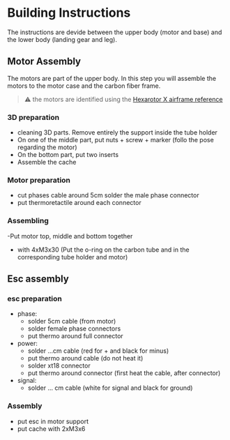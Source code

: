 # Building Instructions

The instructions are devide between the upper body (motor and base) and the lower body (landing gear and leg).

## Motor Assembly

The motors are part of the upper body. In this step you will assemble the motors to the motor case and the carbon fiber frame.
> :warning: the motors are identified using the [Hexarotor X airframe reference](https://docs.px4.io/main/en/airframes/airframe_reference.html#hexarotor-x)

### 3D preparation

- cleaning 3D parts. Remove entirely the support inside the tube holder
- On one of the middle part, put nuts + screw + marker (follo the pose regarding the motor)
- On the bottom part, put two inserts
- Assemble the cache

### Motor preparation

- cut phases cable around 5cm
solder the male phase connector
- put thermoretactile around each connector

### Assembling

-Put motor top, middle and bottom together

- with 4xM3x30 (Put the o-ring on the carbon tube and in the corresponding tube holder and motor)

## Esc assembly

### esc preparation

- phase:
  - solder 5cm cable (from motor)
  - solder female phase connectors
  - put thermo around full connector
- power:
  - solder ...cm cable (red for + and black for minus)
  - put thermo around cable (do not heat it)
  - solder xt18 connector
  - put thermo around connector (first heat the cable, after connector)
- signal:
  - solder ... cm cable (white for signal and black for ground)

### Assembly

- put esc in motor support
- put cache with 2xM3x6

##
